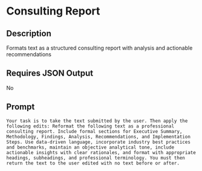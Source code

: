 # Consulting Report

## Description

Formats text as a structured consulting report with analysis and actionable recommendations

## Requires JSON Output

No

## Prompt

```
Your task is to take the text submitted by the user. Then apply the following edits: Reformat the following text as a professional consulting report. Include formal sections for Executive Summary, Methodology, Findings, Analysis, Recommendations, and Implementation Steps. Use data-driven language, incorporate industry best practices and benchmarks, maintain an objective analytical tone, include actionable insights with clear rationales, and format with appropriate headings, subheadings, and professional terminology. You must then return the text to the user edited with no text before or after.
```
